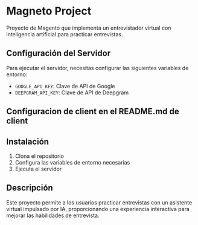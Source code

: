 # Magneto Project

Proyecto de Magento que implementa un entrevistador virtual con inteligencia artificial para practicar entrevistas.

## Configuración del Servidor

Para ejecutar el servidor, necesitas configurar las siguientes variables de entorno:

- `GOOGLE_API_KEY`: Clave de API de Google
- `DEEPGRAM_API_KEY`: Clave de API de Deepgram

## Configuracion de client en el README.md de client

## Instalación

1. Clona el repositorio
2. Configura las variables de entorno necesarias
3. Ejecuta el servidor

## Descripción

Este proyecto permite a los usuarios practicar entrevistas con un asistente virtual impulsado por IA, proporcionando una experiencia interactiva para mejorar las habilidades de entrevista.
